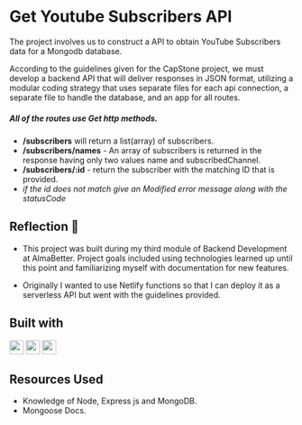 # Get Youtube Subscribers API

The project involves us to construct a API to obtain YouTube Subscribers data for a Mongodb database.

According to the guidelines given for the CapStone project, we must develop a backend API that will deliver responses in JSON format, utilizing a modular coding strategy that uses separate files for each api connection, a separate file to handle the database, and an app for all routes.

##### All of the routes use Get http methods.

- **/subscribers** will return a list(array) of subscribers.
- **/subscribers/names** - An array of subscribers is returned in the response having only two values name and subscribedChannel.
- **/subscribers/:id** - return the subscriber with the matching ID that is provided.
- _if the id does not match give an Modified error message along with the statusCode_

## Reflection 💠

- This project was built during my third module of Backend Development at AlmaBetter. Project goals included using technologies learned up until this point and familiarizing myself with documentation for new features.

- Originally I wanted to use Netlify functions so that I can deploy it as a serverless API but went with the guidelines provided.

## Built with

 <img src="https://img.shields.io/badge/Node.js-43853D?style=for-the-badge&logo=node.js&logoColor=white" height="25">
<img src="https://img.shields.io/badge/Express.js-404D59?style=for-the-badge" height="25">
<img src="https://img.shields.io/badge/MongoDB-4EA94B?style=for-the-badge&logo=mongodb&logoColor=white" height="25">

## Resources Used

- Knowledge of Node, Express js and MongoDB.
- Mongoose Docs.
